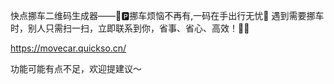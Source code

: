 快点挪车二维码生成器——🚗🅿️挪车烦恼不再有,一码在手出行无忧🎉 遇到需要挪车时，别人只需扫一扫，立即联系到你，省事、省心、高效！📱💬

https://movecar.quickso.cn/

功能可能有点不足，欢迎提建议～ 

